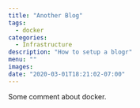 ```yaml
---
title: "Another Blog"
tags:
  - docker
categories:
  - Infrastructure
description: "How to setup a blogr"
menu: ""
images:
date: "2020-03-01T18:21:02-07:00"
---
```


Some comment about docker.
